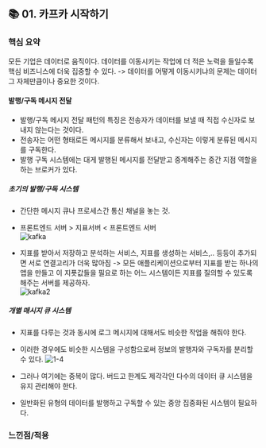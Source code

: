 ## 📚 01. 카프카 시작하기

### 핵심 요약

모든 기업은 데이터로 움직이다. 데이터를 이동시키는 작업에 더 적은 노력을 들일수록 핵심 비즈니스에 더욱 집중할 수 있다.
-> 데이터를 어떻게 이동시키냐의 문제는 데이터 그 자체만큼이나 중요한 것이다.

#### 발행/구독 메시지 전달

- 발행/구독 메시지 전달 패턴의 특징은 전송자가 데이터를 보낼 때 직접 수신자로 보내지 않는다는 것이다.
- 전송자는 어떤 형태로든 메시지를 분류해서 보내고, 수신자는 이렇게 분류된 메시지를 구독한다.
- 발행 구독 시스템에는 대게 발행된 메시지를 전달받고 중계해주는 중간 지점 역할을 하는 브로커가 있다.

##### 초기의 발행/구독 시스템

- 간단한 메시지 큐나 프로세스간 통신 채널을 놓는 것.
- 프론트엔드 서버 > 지표서버 < 프론트엔드 서버 <br>
![kafka](https://github.com/user-attachments/assets/6d84f46d-5d32-46db-b9b0-47b1d64a04d0)

- 지표를 받아서 저장하고 분석하는 서비스, 지표를 생성하는 서비스,.. 등등이 추가되면 서로 연결고리가 더욱 많아짐
  -> 모든 애플리케이션으로부터 지표를 받는 하나의 앱을 만들고 이 지푯값들을 필요로 하는 어느 시스템이든 지표를 질의할 수 있도록 해주는 서버를 제공하자. <br>
![kafka2](https://github.com/user-attachments/assets/5db06acd-602d-40e0-8219-96197bc54ae0)

##### 개별 매시지 큐 시스템

- 지표를 다루는 것과 동시에 로그 메시지에 대해서도 비슷한 작업을 해줘야 한다.
- 이러한 경우에도 비슷한 시스템을 구성함으로써 정보의 발행자와 구독자를 분리할 수 있다.
![1-4](https://github.com/user-attachments/assets/bb29052a-abae-4322-a2fc-68cb021c92d6)

- 그러나 여기에는 중복이 많다. 버드고 한계도 제각각인 다수의 데이터 큐 시스템을 유지 관리해야 한다.
- 일반화된 유형의 데이터를 발행하고 구독할 수 있는 중앙 집중화된 시스템이 필요하다.

### 느낀점/적용
